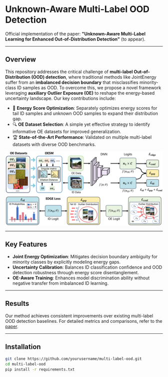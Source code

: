 # Unknown-Aware Multi-Label OOD Detection 

Official implementation of the paper: **"Unknown-Aware Multi-Label Learning for Enhanced Out-of-Distribution Detection"** (to appear).

---

## Overview
This repository addresses the critical challenge of **multi-label Out-of-Distribution (OOD) detection**, where traditional methods like JointEnergy suffer from an **imbalanced decision boundary** that misclassifies minority-class ID samples as OOD. To overcome this, we propose a novel framework leveraging **auxiliary Outlier Exposure (OE)** to reshape the energy-based uncertainty landscape. Our key contributions include:
- 🚀 **Energy Score Optimization**: Separately optimizes energy scores for tail ID samples and unknown OOD samples to expand their distribution gap.
- 🔍 **OE Dataset Selection**: A simple yet effective strategy to identify informative OE datasets for improved generalization.
- 🏆 **State-of-the-Art Performance**: Validated on multiple multi-label datasets with diverse OOD benchmarks.

![Framework](overview.png) <!-- Add a diagram if available -->

---

## Key Features
- **Joint Energy Optimization**: Mitigates decision boundary ambiguity for minority classes by explicitly modeling energy gaps.
- **Uncertainty Calibration**: Balances ID classification confidence and OOD detection robustness through energy score disentanglement.
- **OE-Aware Training**: Enhances model discrimination ability without negative transfer from imbalanced ID learning.

---

## Results
Our method achieves consistent improvements over existing multi-label OOD detection baselines. For detailed metrics and comparisons, refer to the [paper](https://arxiv.org/abs/2412.07499).

---

## Installation
```bash
git clone https://github.com/yourusername/multi-label-ood.git
cd multi-label-ood
pip install -r requirements.txt
